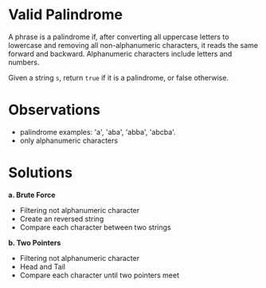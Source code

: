 # Valid Palindrome

A phrase is a palindrome if, after converting all uppercase letters to lowercase and removing all non-alphanumeric characters, it reads the same forward and backward. Alphanumeric characters include letters and numbers.

Given a string `s`, return `true` if it is a palindrome, or false otherwise.


# Observations
- palindrome examples: 'a', 'aba', 'abba', 'abcba'.
- only alphanumeric characters

# Solutions

**a. Brute Force**
- Filtering not alphanumeric character
- Create an reversed string
- Compare each character between two strings

**b. Two Pointers**
- Filtering not alphanumeric character
- Head and Tail
- Compare each character until two pointers meet
  